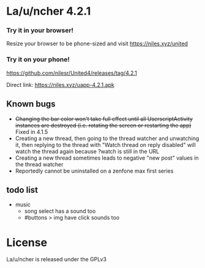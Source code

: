 # La/u/ncher 4.2.1

### Try it in your browser!
Resize your browser to be phone-sized and visit https://niles.xyz/united

### Try it on your phone!
https://github.com/nilesr/United4/releases/tag/4.2.1

Direct link: https://niles.xyz/uapp-4.2.1.apk

<span style="display: none;">
Google play store, sometimes a version behind: https://play.google.com/store/apps/details?id=com.angryburg.uapp
</span>

## Known bugs

 - ~~Changing the bar color won't take full effect until all UserscriptActivity instances are destroyed (i.e. rotating the screen or restarting the app)~~ Fixed in 4.1.5
 - Creating a new thread, then going to the thread watcher and unwatching it, then replying to the thread with "Watch thread on reply disabled" will watch the thread again because ?watch is still in the URL
 - Creating a new thread sometimes leads to negative "new post" values in the thread watcher
 - Reportedly cannot be uninstalled on a zenfone max first series

## todo list
- music
	- song select has a sound too
	- #buttons > img have click sounds too

# License

La/u/ncher is released under the GPLv3
